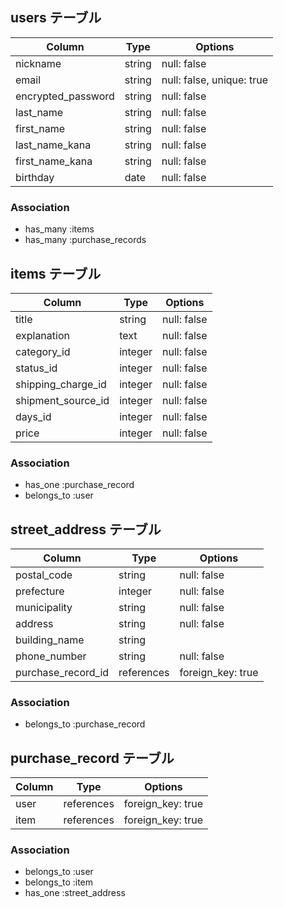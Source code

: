 ## users テーブル

|Column                   |Type   |Options                  |
|-------------------------|-------|-------------------------|
|nickname                 |string |null: false              |
|email                    |string |null: false, unique: true|
|encrypted_password       |string |null: false              |
|last_name                |string |null: false              |
|first_name               |string |null: false              |
|last_name_kana           |string |null: false              |
|first_name_kana          |string |null: false              |
|birthday                 |date   |null: false              |


### Association
- has_many :items
- has_many :purchase_records

## items テーブル

|Column             |Type   |Options    |
|-------------------|-------|-----------|
|title              |string |null: false|
|explanation        |text   |null: false|
|category_id        |integer|null: false|
|status_id          |integer|null: false|
|shipping_charge_id |integer|null: false|
|shipment_source_id |integer|null: false|
|days_id            |integer|null: false|
|price              |integer|null: false|


### Association
- has_one    :purchase_record
- belongs_to :user

## street_address テーブル

|Column            |Type      |Options          |
|------------------|----------|-----------------|
|postal_code       |string    |null: false      |
|prefecture        |integer   |null: false      |
|municipality      |string    |null: false      |
|address           |string    |null: false      |
|building_name     |string    |                 |
|phone_number      |string    |null: false      |
|purchase_record_id|references|foreign_key: true|


### Association
- belongs_to :purchase_record


## purchase_record テーブル

|Column |Type      |Options          |
|-------|----------|-----------------|
|user   |references|foreign_key: true|
|item   |references|foreign_key: true|


### Association
- belongs_to :user
- belongs_to :item
- has_one :street_address
